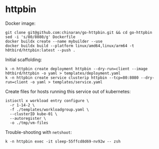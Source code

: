 # httpbin

Docker image:
```
git clone git@github.com:chinaran/go-httpbin.git && cd go-httpbin
sed -i 's/80/8080/g' Dockerfile
docker buildx create --name mybuilder --use
docker buildx build --platform linux/amd64,linux/arm64 -t h0tbird/httpbin:latest --push .
```

Initial scaffolding:
```
k -n httpbin create deployment httpbin --dry-run=client --image h0tbird/httpbin -o yaml > templates/deployment.yaml
k -n httpbin create service clusterip httpbin --tcp=80:8080 --dry-run=client -o yaml > templates/service.yaml
```

Create files for hosts running this service out of kubernetes:
```
istioctl x workload entry configure \
  -r 1-14-2 \
  -f ./templates/workloadgroup.yaml \
  --clusterID kube-01 \
  --autoregister \
  -o ./tmp/vm-files
```

Trouble-shooting with `netshoot`:
```
k -n httpbin exec -it sleep-55ffcd8d69-nv92w -- zsh
```
